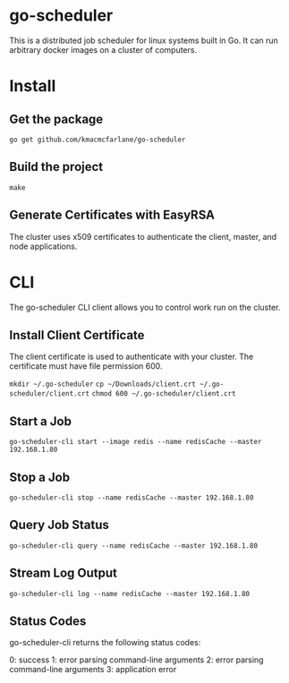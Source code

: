 # go-scheduler
This is a distributed job scheduler for linux systems built in Go. It can run arbitrary docker images on a cluster of computers.

# Install

## Get the package
`go get github.com/kmacmcfarlane/go-scheduler`

## Build the project
`make`

## Generate Certificates with EasyRSA
The cluster uses x509 certificates to authenticate the client, master, and node applications.

# CLI
The go-scheduler CLI client allows you to control work run on the cluster.

## Install Client Certificate
The client certificate is used to authenticate with your cluster. The certificate must have file permission 600.

`mkdir ~/.go-scheduler`
`cp ~/Downloads/client.crt ~/.go-scheduler/client.crt`
`chmod 600 ~/.go-scheduler/client.crt`

## Start a Job

`go-scheduler-cli start --image redis --name redisCache --master 192.168.1.80`

## Stop a Job

`go-scheduler-cli stop --name redisCache --master 192.168.1.80`

## Query Job Status

`go-scheduler-cli query --name redisCache --master 192.168.1.80`

## Stream Log Output

`go-scheduler-cli log --name redisCache --master 192.168.1.80`

## Status Codes
go-scheduler-cli returns the following status codes:

0: success
1: error parsing command-line arguments
2: error parsing command-line arguments
3: application error